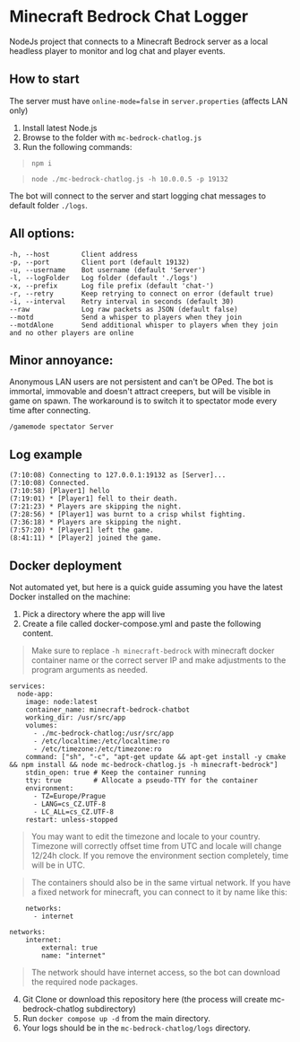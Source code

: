 # Minecraft Bedrock Chat Logger

NodeJs project that connects to a Minecraft Bedrock server as a local headless player to monitor and log chat and player events.



## How to start
The server must have `online-mode=false` in `server.properties` (affects LAN only)

1) Install latest Node.js
2) Browse to the folder with `mc-bedrock-chatlog.js`
3) Run the following commands:
   
> ```npm i```

> ```node ./mc-bedrock-chatlog.js -h 10.0.0.5 -p 19132```

The bot will connect to the server and start logging chat messages to default folder `./logs`.

## All options:
```
-h, --host        Client address
-p, --port        Client port (default 19132)
-u, --username    Bot username (default 'Server')
-l, --logFolder   Log folder (default './logs')
-x, --prefix      Log file prefix (default 'chat-')
-r, --retry       Keep retrying to connect on error (default true)
-i, --interval    Retry interval in seconds (default 30)
--raw             Log raw packets as JSON (default false)
--motd            Send a whisper to players when they join
--motdAlone       Send additional whisper to players when they join and no other players are online
```

## Minor annoyance:
Anonymous LAN users are not persistent and can't be OPed.
The bot is immortal, immovable and doesn't attract creepers,
but will be visible in game on spawn.
The workaround is to switch it to spectator mode every time after connecting.

`/gamemode spectator Server`

## Log example
```
(7:10:08) Connecting to 127.0.0.1:19132 as [Server]...
(7:10:08) Connected.
(7:10:58) [Player1] hello
(7:19:01) * [Player1] fell to their death.
(7:21:23) * Players are skipping the night.
(7:28:56) * [Player1] was burnt to a crisp whilst fighting.
(7:36:18) * Players are skipping the night.
(7:57:20) * [Player1] left the game.
(8:41:11) * [Player2] joined the game.
```

## Docker deployment
Not automated yet, but here is a quick guide assuming you have the latest Docker installed on the machine:

1) Pick a directory where the app will live
2) Create a file called docker-compose.yml and paste the following content.

> Make sure to replace `-h minecraft-bedrock` with minecraft docker container name 
> or the correct server IP and make adjustments to the program arguments as needed.

```
services:
  node-app:
    image: node:latest
    container_name: minecraft-bedrock-chatbot
    working_dir: /usr/src/app
    volumes:
      - ./mc-bedrock-chatlog:/usr/src/app
      - /etc/localtime:/etc/localtime:ro
      - /etc/timezone:/etc/timezone:ro
    command: ["sh", "-c", "apt-get update && apt-get install -y cmake && npm install && node mc-bedrock-chatlog.js -h minecraft-bedrock"]
    stdin_open: true # Keep the container running
    tty: true        # Allocate a pseudo-TTY for the container
    environment:
      - TZ=Europe/Prague
      - LANG=cs_CZ.UTF-8
      - LC_ALL=cs_CZ.UTF-8
    restart: unless-stopped
```
> You may want to edit the timezone and locale to your country. Timezone will correctly offset time from UTC and locale will change 12/24h clock. If you remove the environment section completely, time will be in UTC.

> The containers should also be in the same virtual network. If you have a fixed network for minecraft, you can connect to it by name like this:
```
    networks:
      - internet
      
networks:
    internet:
        external: true
        name: "internet"
```
> The network should have internet access, so the bot can download the required node packages.

4) Git Clone or download this repository here (the process will create mc-bedrock-chatlog subdirectory)
5) Run `docker compose up -d` from the main directory.
6) Your logs should be in the `mc-bedrock-chatlog/logs` directory.
